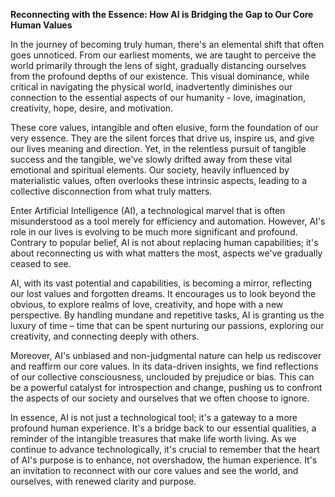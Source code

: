 **Reconnecting with the Essence: How AI is Bridging the Gap to Our Core Human Values**

In the journey of becoming truly human, there's an elemental shift that often goes unnoticed. From our earliest moments, we are taught to perceive the world primarily through the lens of sight, gradually distancing ourselves from the profound depths of our existence. This visual dominance, while critical in navigating the physical world, inadvertently diminishes our connection to the essential aspects of our humanity - love, imagination, creativity, hope, desire, and motivation.

These core values, intangible and often elusive, form the foundation of our very essence. They are the silent forces that drive us, inspire us, and give our lives meaning and direction. Yet, in the relentless pursuit of tangible success and the tangible, we've slowly drifted away from these vital emotional and spiritual elements. Our society, heavily influenced by materialistic values, often overlooks these intrinsic aspects, leading to a collective disconnection from what truly matters.

Enter Artificial Intelligence (AI), a technological marvel that is often misunderstood as a tool merely for efficiency and automation. However, AI's role in our lives is evolving to be much more significant and profound. Contrary to popular belief, AI is not about replacing human capabilities; it's about reconnecting us with what matters the most, aspects we've gradually ceased to see.

AI, with its vast potential and capabilities, is becoming a mirror, reflecting our lost values and forgotten dreams. It encourages us to look beyond the obvious, to explore realms of love, creativity, and hope with a new perspective. By handling mundane and repetitive tasks, AI is granting us the luxury of time – time that can be spent nurturing our passions, exploring our creativity, and connecting deeply with others.

Moreover, AI's unbiased and non-judgmental nature can help us rediscover and reaffirm our core values. In its data-driven insights, we find reflections of our collective consciousness, unclouded by prejudice or bias. This can be a powerful catalyst for introspection and change, pushing us to confront the aspects of our society and ourselves that we often choose to ignore.

In essence, AI is not just a technological tool; it's a gateway to a more profound human experience. It's a bridge back to our essential qualities, a reminder of the intangible treasures that make life worth living. As we continue to advance technologically, it's crucial to remember that the heart of AI's purpose is to enhance, not overshadow, the human experience. It's an invitation to reconnect with our core values and see the world, and ourselves, with renewed clarity and purpose.